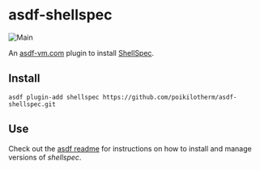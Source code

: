 # asdf-shellspec

![Main](https://github.com/poikilotherm/asdf-shellspec/workflows/Main/badge.svg?branch=main)

An [asdf-vm.com](https://asdf-vm.com) plugin to install [ShellSpec](https://shellspec.info).

## Install

```
asdf plugin-add shellspec https://github.com/poikilotherm/asdf-shellspec.git
```

## Use

Check out the [asdf readme](https://asdf-vm.com/#/core-manage-versions) for
instructions on how to install and manage versions of _shellspec_.
